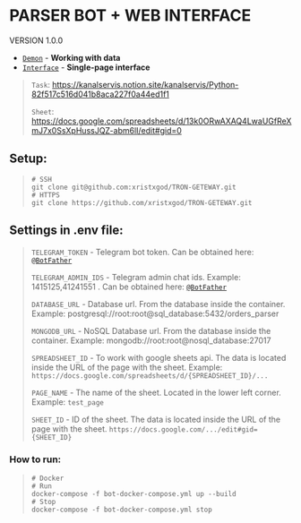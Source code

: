 # PARSER BOT + WEB INTERFACE
VERSION 1.0.0

 * [`Demon`](./demon/README.md) - **Working with data**
 * [`Interface`](./interface/README.md) - **Single-page interface**


> `Task`: https://kanalservis.notion.site/kanalservis/Python-82f517c516d041b8aca227f0a44ed1f1
> 
> `Sheet`: https://docs.google.com/spreadsheets/d/13k0ORwAXAQ4LwaUGfReXmJ7x0SsXpHussJQZ-abm6lI/edit#gid=0

## Setup:
> ```shell
> # SSH
> git clone git@github.com:xristxgod/TRON-GETEWAY.git
> # HTTPS
> git clone https://github.com/xristxgod/TRON-GETEWAY.git
> ```

## Settings in .env file:
> `TELEGRAM_TOKEN` - Telegram bot token. Can be obtained here: [`@BotFather`](https://t.me/BotFather)
>
> `TELEGRAM_ADMIN_IDS` - Telegram admin chat ids. Example: 1415125,41241551 . Can be obtained here: [`@BotFather`](https://t.me/username_to_id_bot)
> 
> `DATABASE_URL` - Database url. From the database inside the container. Example: postgresql://root:root@sql_database:5432/orders_parser
> 
> `MONGODB_URL` - NoSQL Database url. From the database inside the container. Example: mongodb://root:root@nosql_database:27017
> 
> `SPREADSHEET_ID` - To work with google sheets api. The data is located inside the URL of the page with the sheet. Example: `https://docs.google.com/spreadsheets/d/{SPREADSHEET_ID}/...`
> 
> `PAGE_NAME` - The name of the sheet. Located in the lower left corner. Example: `test_page`
> 
> `SHEET_ID` - ID of the sheet. The data is located inside the URL of the page with the sheet. `https://docs.google.com/.../edit#gid={SHEET_ID}`

### How to run:
> ```shell
> # Docker
> # Run
> docker-compose -f bot-docker-compose.yml up --build
> # Stop
> docker-compose -f bot-docker-compose.yml stop
> ```
